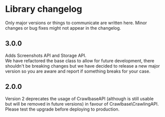 # Library changelog

Only major versions or things to communicate are written here. Minor changes or bug fixes might not appear in the changelog.

## 3.0.0

Adds Screenshots API and Storage API.  
We have refactored the base class to allow for future development, there shouldn't be breaking changes but we have decided to release a new major version so you are aware and report if something breaks for your case.

## 2.0.0

Version 2 deprecates the usage of CrawlbaseAPI (although is still usable but will be removed in future versions) in favour of Crawlbase\CrawlingAPI. Please test the upgrade before deploying to production.
